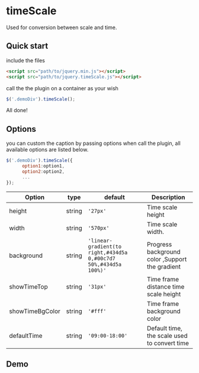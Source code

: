# timeScale

Used for conversion between scale and time.

## Quick start

include the files

```html
<script src="path/to/jquery.min.js"></script>
<script src="path/to/jquery.timeScale.js"></script>
```

call the the plugin on a container as your wish
```js
$('.demoDiv').timeScale();
```
All done!


## Options


you can custom the caption by passing options when call the plugin, all available options are listed below.

```js
$('.demoDiv').timeScale({
      option1:option1,
      option2:option2,
      ...
});
```

| Option          | type          | default          | Description                                      |
|-----------------|---------------|------------------|--------------------------------------------------|
| height          | string        | `'27px'`            | Time scale height|
| width          | string        | `'570px'`            | Time scale width.|
| background         | string        | `'linear-gradient(to right,#434d5a 0,#00c7d7 50%,#434d5a 100%)'`          | Progress background color ,Support the gradient     |
| showTimeTop        | string | `'31px'`           |  Time frame distance time scale height             |
| showTimeBgColor       | string        | `'#fff'`           | Time frame background color         |
| defaultTime | string        | `'09:00-18:00'` | Default time, the scale used to convert time            |


## Demo


